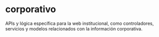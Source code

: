 # corporativo

APIs y lógica específica para la web institucional, como controladores, servicios y modelos relacionados con la información corporativa.